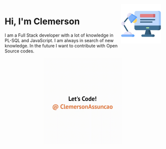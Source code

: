 
<img src="programer.png" align="right" />

# Hi, I'm Clemerson


I am a Full Stack developer with a lot of knowledge in PL-SQL and JavaScript. I am always in search of new knowledge. 
In the future I want to contribute with Open Source codes.

<div align="center">
  <kbd>
    <img src="Media.gif" width='50%' />
  </kbd>
</div>
